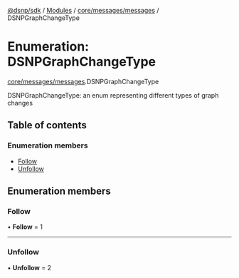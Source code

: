 [@dsnp/sdk](../README.md) / [Modules](../modules.md) / [core/messages/messages](../modules/core_messages_messages.md) / DSNPGraphChangeType

# Enumeration: DSNPGraphChangeType

[core/messages/messages](../modules/core_messages_messages.md).DSNPGraphChangeType

DSNPGraphChangeType: an enum representing different types of graph changes

## Table of contents

### Enumeration members

- [Follow](core_messages_messages.dsnpgraphchangetype.md#follow)
- [Unfollow](core_messages_messages.dsnpgraphchangetype.md#unfollow)

## Enumeration members

### Follow

• **Follow** = 1

___

### Unfollow

• **Unfollow** = 2
